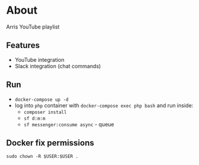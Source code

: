 About
=====
Arris YouTube playlist 

Features
--------
- YouTube integration
- Slack integration (chat commands)

Run
---
- `docker-compose up -d`
- log into `php` container with `docker-compose exec php bash` and run inside:
  - `composer install`
  - `sf d:m:m`
  - `sf messenger:consume async` - queue

Docker fix permissions
----------------------
`sudo chown -R $USER:$USER .`
